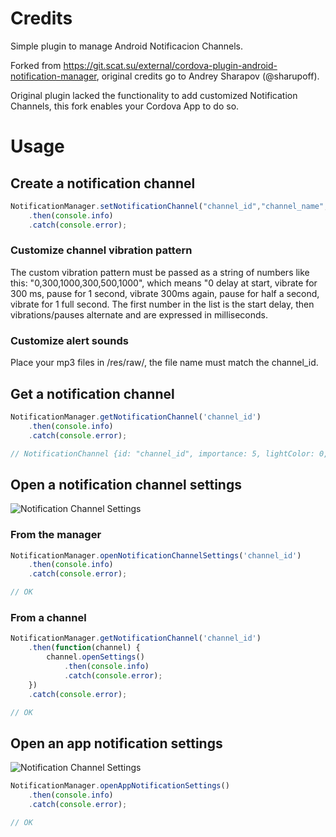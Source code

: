 # Credits

Simple plugin to manage Android Notificacion Channels.

Forked from https://git.scat.su/external/cordova-plugin-android-notification-manager, original credits go to Andrey Sharapov (@sharupoff).

Original plugin lacked the functionality to add customized Notification Channels, this fork enables your Cordova App to do so.


# Usage

## Create a notification channel
```js
NotificationManager.setNotificationChannel("channel_id","channel_name","channel_description","channel_importance","mp3_file_name_same_as_channel_id_without_extension","custom_vibration_pattern")
    .then(console.info)
    .catch(console.error);
```
### Customize channel vibration pattern
The custom vibration pattern must be passed as a string of numbers like this: "0,300,1000,300,500,1000", which means "0 delay at start, vibrate for 300 ms, pause for 1 second, vibrate 300ms again, pause for half a second, vibrate for 1 full second. The first number in the list is the start delay, then vibrations/pauses alternate and are expressed in milliseconds.


### Customize alert sounds
Place your mp3 files in /res/raw/, the file name must match the channel_id.


## Get a notification channel
```js
NotificationManager.getNotificationChannel('channel_id')
    .then(console.info)
    .catch(console.error);

// NotificationChannel {id: "channel_id", importance: 5, lightColor: 0, lockscreenVisibility: -1000, openSettings: ƒ, …}
```

## Open a notification channel settings

![Notification Channel Settings](./docs/img/openNotificationChannelSettings.png)

### From the manager
```js
NotificationManager.openNotificationChannelSettings('channel_id')
    .then(console.info)
    .catch(console.error);

// OK
```


### From a channel
```js
NotificationManager.getNotificationChannel('channel_id')
    .then(function(channel) {
        channel.openSettings()
            .then(console.info)
            .catch(console.error);
    })
    .catch(console.error);

// OK
```

## Open an app notification settings

![Notification Channel Settings](./docs/img/openAppNotificationSettings.png)

```js
NotificationManager.openAppNotificationSettings()
    .then(console.info)
    .catch(console.error);

// OK
```
